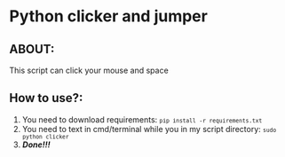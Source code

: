 # Python clicker and jumper
## ABOUT:
  This script can click your mouse and space
## How to use?:
  1. You need to download requirements:
      <small>`pip install -r requirements.txt`</small>
  2. You need to text in cmd/terminal while you in my script directory:
      <small>`sudo python clicker`</small>
  3. ***Done!!!***

